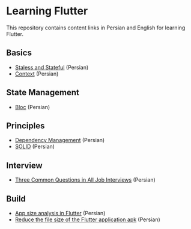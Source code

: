# Learning Flutter

This repository contains content links in Persian and English for learning Flutter.

## Basics
- [Staless and Stateful](https://vrgl.ir/PKsgS) (Persian)
- [Context](https://vrgl.ir/hb8yD) (Persian)

## State Management
- [Bloc](https://vrgl.ir/nap9M) (Persian)

## Principles
- [Dependency Management](https://vrgl.ir/z8xDz) (Persian)
- [SOLID](https://vrgl.ir/G52RF) (Persian)

## Interview
- [Three Common Questions in All Job Interviews](https://vrgl.ir/D7kwt) (Persian)

## Build
- [App size analysis in Flutter](https://vrgl.ir/hJFsd) (Persian)
- [Reduce the file size of the Flutter application apk](https://vrgl.ir/UrS7I) (Persian)


